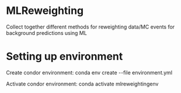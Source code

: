 # MLReweighting
Collect together different methods for reweighting data/MC events for background predictions using ML

# Setting up environment

Create condor environment:
    conda env create --file environment.yml

Activate condor environment:
    conda activate mlreweightingenv 
